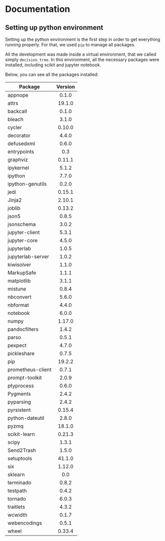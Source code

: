 # Documentation

## Setting up python environment

Setting up the python environment is the first step in order to get everything running properly. For that, we used `pip` to manage all packages.

All the development was made inside a virtual environment, that we called simply `decision_tree`. In this environment, all the necessary packages were installed, including scikit and jupyter notebook.

Below, you can see all the packages installed: 


| Package        | Version      |
| ------------- |:-------------:|
|appnope           | 0.1.0
|attrs             | 19.1.0
|backcall          | 0.1.0
|bleach            | 3.1.0
|cycler            | 0.10.0
|decorator         | 4.4.0
|defusedxml        | 0.6.0
|entrypoints       | 0.3
|graphviz          | 0.11.1
|ipykernel         | 5.1.2
|ipython           | 7.7.0
|ipython-genutils  | 0.2.0
|jedi              | 0.15.1
|Jinja2            | 2.10.1
|joblib            | 0.13.2
|json5             | 0.8.5
|jsonschema        | 3.0.2
|jupyter-client    | 5.3.1
|jupyter-core      | 4.5.0
|jupyterlab        | 1.0.5
|jupyterlab-server | 1.0.2
|kiwisolver        | 1.1.0
|MarkupSafe        | 1.1.1
|matplotlib        | 3.1.1
|mistune           | 0.8.4
|nbconvert         | 5.6.0
|nbformat          | 4.4.0
|notebook          | 6.0.0
|numpy             | 1.17.0
|pandocfilters     | 1.4.2
|parso             | 0.5.1
|pexpect           | 4.7.0
|pickleshare       | 0.7.5
|pip               | 19.2.2
|prometheus-client | 0.7.1
|prompt-toolkit    | 2.0.9
|ptyprocess        | 0.6.0
|Pygments          | 2.4.2
|pyparsing         | 2.4.2
|pyrsistent        | 0.15.4
|python-dateutil   | 2.8.0
|pyzmq             | 18.1.0
|scikit-learn      | 0.21.3
|scipy             | 1.3.1
|Send2Trash        | 1.5.0
|setuptools        | 41.1.0
|six               | 1.12.0
|sklearn           | 0.0
|terminado         | 0.8.2
|testpath          | 0.4.2
|tornado           | 6.0.3
|traitlets         | 4.3.2
|wcwidth           | 0.1.7
|webencodings      | 0.5.1
|wheel             | 0.33.4